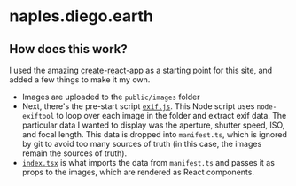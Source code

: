 # naples.diego.earth

## How does this work?

I used the amazing [create-react-app](https://github.com/facebookincubator/create-react-app) as a starting point for this site, and added a few things to make it my own.

- Images are uploaded to the `public/images` folder
- Next, there's the pre-start script [`exif.js`](https://github.com/spacecowb0y/naples/blob/master/scripts/exif.js). This Node script uses `node-exiftool` to loop over each image in the folder and extract exif data. The particular data I wanted to display was the aperture, shutter speed, ISO, and focal length. This data is dropped into `manifest.ts`, which is ignored by git to avoid too many sources of truth (in this case, the images remain the sources of truth).
- [`index.tsx`](https://github.com/spacecowb0y/naples/blob/master/src/index.tsx) is what imports the data from `manifest.ts` and passes it as props to the images, which are rendered as React components.
